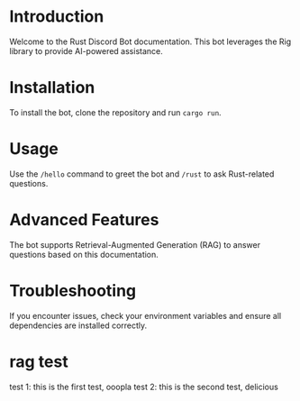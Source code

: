 # Introduction

Welcome to the Rust Discord Bot documentation. This bot leverages the Rig library to provide AI-powered assistance.

# Installation

To install the bot, clone the repository and run `cargo run`.

# Usage

Use the `/hello` command to greet the bot and `/rust` to ask Rust-related questions.

# Advanced Features

The bot supports Retrieval-Augmented Generation (RAG) to answer questions based on this documentation.

# Troubleshooting

If you encounter issues, check your environment variables and ensure all dependencies are installed correctly.

# rag test 

test 1: this is the first test, ooopla
test 2: this is the second test, delicious